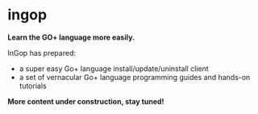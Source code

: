 # ingop
**Learn the GO+ language more easily.**

InGop has prepared: 
- a super easy Go+ language install/update/uninstall client
- a set of vernacular Go+ language programming guides and hands-on tutorials

**More content under construction, stay tuned!**
